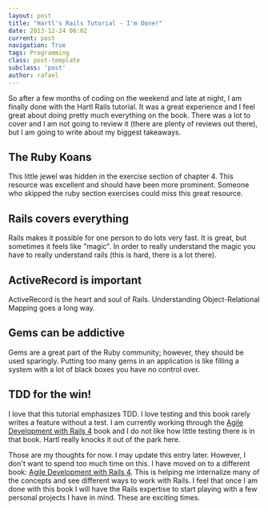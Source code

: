 ```yaml
---
layout: post
title: "Hartl's Rails Tutorial - I'm Done!"
date: 2013-12-24 06:02
current: post
navigation: True
tags: Programming
class: post-template
subclass: 'post'
author: rafael
---
```


So after a few months of coding on the weekend and late at night, I am finally done with the Hartl Rails tutorial. It was a great experience and I feel great about doing pretty much everything on the book. There was a lot to cover and I am not going to review it (there are plenty of reviews out there), but I am going to write about my biggest takeaways.

## The Ruby Koans
This little jewel was hidden in the exercise section of chapter 4. This resource was excellent and should have been more prominent. Someone who skipped the ruby section exercises could miss this great resource.

## Rails covers everything
Rails makes it possible for one person to do lots very fast. It is great, but sometimes it feels like "magic". In order to really understand the magic you have to really understand rails (this is hard, there is a lot there). 

## ActiveRecord is important
ActiveRecord is the heart and soul of Rails. Understanding Object-Relational Mapping goes a long way.

## Gems can be addictive
Gems are a great part of the Ruby community; however, they should be used sparingly. Putting too many gems in an application is like filling a system with a lot of black boxes you have no control over.

## TDD for the win!
I love that this tutorial emphasizes TDD. I love testing and this book rarely writes a feature without a test. I am currently working through the [Agile Development with Rails 4](http://pragprog.com/book/rails4/agile-web-development-with-rails-4) book and I do not like how little testing there is in that book. Hartl really knocks it out of the park here. 

Those are my thoughts for now. I may update this entry later. However, I don't want to spend too much time on this. I have moved on to a different book: [Agile Development with Rails 4](http://pragprog.com/book/rails4/agile-web-development-with-rails-4). This is helping me internalize many of the concepts and see different ways to work with Rails. I feel that once I am done with this book I will have the Rails expertise to start playing with a few personal projects I have in mind. These are exciting times.
